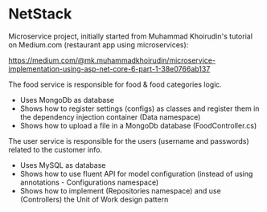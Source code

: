 # NetStack

Microservice project, initially started from Muhammad Khoirudin's tutorial on Medium.com (restaurant app using microservices):

https://medium.com/@mk.muhammadkhoirudin/microservice-implementation-using-asp-net-core-6-part-1-38e0766ab137

The food service is responsible for food & food categories logic. 
- Uses MongoDb as database
- Shows how to register settings (configs) as classes and register them in the dependency injection container (Data namespace)
- Shows how to upload a file in a MongoDb database (FoodController.cs)

The user service is responsible for the users (username and passwords) related to the customer info.
- Uses MySQL as database
- Shows how to use fluent API for model configuration (instead of using annotations - Configurations namespace)
- Shows how to implement (Repositories namespace) and use (Controllers) the Unit of Work design pattern
